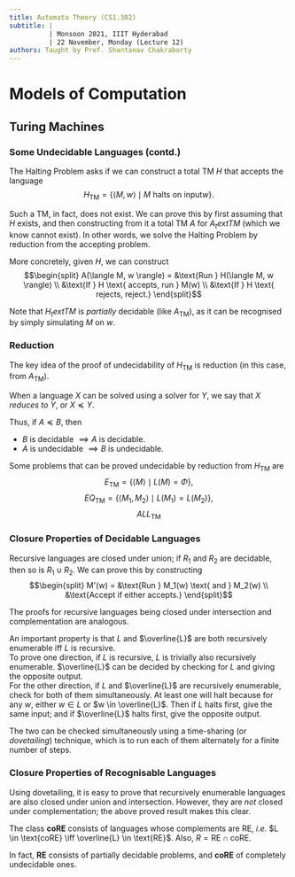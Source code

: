 ```yaml
---
title: Automata Theory (CS1.302)
subtitle: |
          | Monsoon 2021, IIIT Hyderabad
          | 22 November, Monday (Lecture 12)
authors: Taught by Prof. Shantanav Chakraborty
---
```


# Models of Computation
## Turing Machines
### Some Undecidable Languages (contd.)
The Halting Problem asks if we can construct a total TM $H$ that accepts the language
$$H_\text{TM} = \{\langle M, w \rangle \mid M \text{ halts on input} w\}.$$

Such a TM, in fact, does not exist. We can prove this by first assuming that $H$ exists, and then constructing from it a total TM $A$ for $A_text{TM}$ (which we know cannot exist). In other words, we solve the Halting Problem by reduction from the accepting problem.  

More concretely, given $H$, we can construct
$$\begin{split}
A(\langle M, w \rangle) = &\text{Run } H(\langle M, w \rangle) \\
&\text{If } H \text{ accepts, run } M(w) \\
&\text{If } H \text{ rejects, reject.} \end{split}$$

Note that $H_text{TM}$ is *partially* decidable (like $A_\text{TM}$), as it can be recognised by simply simulating $M$ on $w$.

### Reduction
The key idea of the proof of undecidability of $H_\text{TM}$ is reduction (in this case, from $A_\text{TM}$).  

When a language $X$ can be solved using a solver for $Y$, we say that $X$ *reduces to* $Y$, or $X \preccurlyeq Y$.  

Thus, if $A \preccurlyeq B$, then

* $B$ is decidable $\implies A$ is decidable.
* $A$ is undecidable $\implies B$ is undecidable.  

Some problems that can be proved undecidable by reduction from $H_\text{TM}$ are
$$E_\text{TM} = \{\langle M \rangle \mid L(M) = \Phi\},$$
$$EQ_\text{TM} = \{\langle M_1, M_2 \rangle \mid L(M_1) = L(M_2)\},$$
$$ALL_\text{TM}$$

### Closure Properties of Decidable Languages
Recursive languages are closed under union; if $R_1$ and $R_2$ are decidable, then so is $R_1 \cup R_2$. We can prove this by constructing
$$\begin{split}
M'(w) = &\text{Run } M_1(w) \text{ and } M_2(w) \\
&\text{Accept if either accepts.} \end{split}$$

The proofs for recursive languages being closed under intersection and complementation are analogous.  

An important property is that $L$ and $\overline{L}$ are both recursively enumerable iff $L$ is recursive.  
To prove one direction, if $L$ is recursive, $L$ is trivially also recursively enumerable. $\overline{L}$ can be decided by checking for $L$ and giving the opposite output.  
For the other direction, if $L$ and $\overline{L}$ are recursively enumerable, check for both of them simultaneously. At least one will halt because for any $w$, either $w \in L$ or $w \in \overline{L}$. Then if $L$ halts first, give the same input; and if $\overline{L}$ halts first, give the opposite output.  

The two can be checked simultaneously using a time-sharing (or *dovetailing*) technique, which is to run each of them alternately for a finite number of steps.

### Closure Properties of Recognisable Languages
Using dovetailing, it is easy to prove that recursively enumerable languages are also closed under union and intersection. However, they are *not* closed under complementation; the above proved result makes this clear.  

The class **coRE** consists of languages whose complements are RE, *i.e.* $L \in \text{coRE} \iff \overline{L} \in \text{RE}$. Also, $R = \text{RE} \cap \text{coRE}$.  

In fact, **RE** consists of partially decidable problems, and **coRE** of completely undecidable ones.
